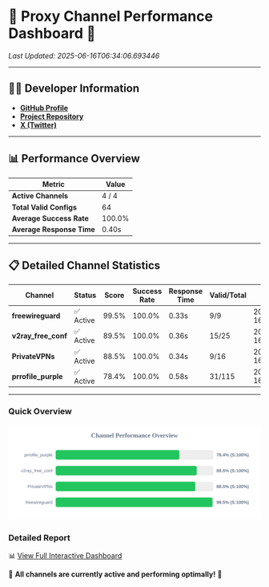 # 🌟 Proxy Channel Performance Dashboard 🌟

_Last Updated: 2025-06-16T06:34:06.693446_

---

## 👩‍💻 Developer Information

- **[GitHub Profile](https://github.com/4n0nymou3)**  
- **[Project Repository](https://github.com/4n0nymou3/multi-proxy-config-fetcher)**  
- **[X (Twitter)](https://x.com/4n0nymou3)**  

---

## 📊 Performance Overview

| Metric                | Value       |
|-----------------------|-------------|
| **Active Channels**   | 4 / 4       |
| **Total Valid Configs** | 64          |
| **Average Success Rate** | 100.0%      |
| **Average Response Time** | 0.40s       |

---

## 📋 Detailed Channel Statistics

| Channel          | Status     | Score  | Success Rate | Response Time | Valid/Total | Last Success               |
|------------------|------------|--------|--------------|---------------|-------------|----------------------------|
| **freewireguard**  | ✅ Active  | 99.5%  | 100.0% | 0.33s         | 9/9       | 2025-06-16T06:34:06.692068 |
| **v2ray_free_conf**  | ✅ Active  | 89.5%  | 100.0% | 0.36s         | 15/25       | 2025-06-16T06:34:05.953114 |
| **PrivateVPNs**  | ✅ Active  | 88.5%  | 100.0% | 0.34s         | 9/16       | 2025-06-16T06:34:06.329995 |
| **prrofile_purple**  | ✅ Active  | 78.4%  | 100.0% | 0.58s         | 31/115       | 2025-06-16T06:34:05.529958 |

---

### Quick Overview
<div align="center">
  <a href="https://raw.githubusercontent.com/nullluser/NullRepo/refs/heads/main/assets/channel_stats_chart.svg">
    <img src="https://raw.githubusercontent.com/nullluser/NullRepo/refs/heads/main/assets/channel_stats_chart.svg" alt="Source Performance Statistics" width="800">
  </a>
</div>

### Detailed Report
📊 [View Full Interactive Dashboard](https://htmlpreview.github.io/?https://github.com/nullluser/NullRepo/blob/main/assets/performance_report.html)

🎉 **All channels are currently active and performing optimally!** 🎉
